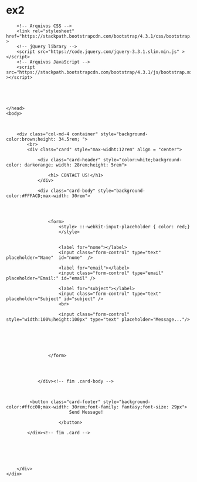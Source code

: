 # ex2


<!DOCTYPE html>
<!--
To change this license header, choose License Headers in Project Properties.
To change this template file, choose Tools | Templates
and open the template in the editor.
-->
<html>
    <head>
        <title>Ex2</title>
        <meta charset="UTF-8">
        <meta name="viewport" content="width=device-width, initial-scale=1.0">

        <!-- Arquivos CSS -->
        <link rel="stylesheet" href="https://stackpath.bootstrapcdn.com/bootstrap/4.3.1/css/bootstrap.min.css" >
        <!-- jQuery library -->
        <script src="https://code.jquery.com/jquery-3.3.1.slim.min.js" ></script>
        <!-- Arquivos JavaScript -->
        <script src="https://stackpath.bootstrapcdn.com/bootstrap/4.3.1/js/bootstrap.min.js" ></script>





    </head>
    <body>



        <div class="col-md-4 container" style="background-color:brown;height: 34.5rem; ">
            <br>
            <div class="card" style="max-widht:12rem" align = "center">

                <div class="card-header" style="color:white;background-color: darkorange; width: 28rem;height: 5rem">                     

                    <h1> CONTACT US!</h1>
                </div>

                <div class="card-body" style="background-color:#FFFACD;max-width: 30rem">




                    <form>
                        <style>	::-webkit-input-placeholder { color: red;}
                        </style>


                        <label for="nome"></label>
                        <input class="form-control" type="text" placeholder="Name"  id="nome"  />

                        <label for="email"></label>
                        <input class="form-control" type="email" placeholder="Email:" id="email" />

                        <label for="subject"></label>
                        <input class="form-control" type="text" placeholder="Subject" id="subject" />
                        <br>

                        <input class="form-control" style="width:100%;height:100px" type="text" placeholder="Message..."/>



                        


                    </form>


                    
                    
                </div><!-- fim .card-body -->
           
            
            
             <button class="card-footer" style="background-color:#ffcc00;max-width: 30rem;font-family: fantasy;font-size: 29px">
                            Send Message!
                            
                        </button>
            
            </div><!-- fim .card -->
      
        
           
            
            
        
        </div>
    </div>
</body>
</html>
